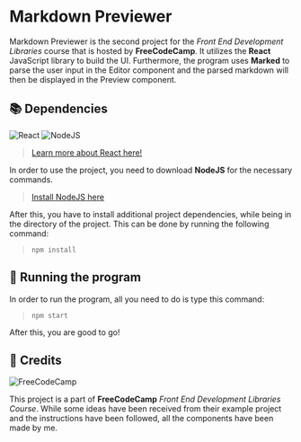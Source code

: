 # Markdown Previewer

Markdown Previewer is the second project for the *Front End Development Libraries* course that is hosted by **FreeCodeCamp**.
It utilizes the **React** JavaScript library to build the UI. Furthermore, the program uses **Marked** to parse the user 
input in the Editor component and the parsed markdown will then be displayed in the Preview component.


📚 Dependencies
---
![React](https://img.shields.io/badge/react-%2320232a.svg?style=for-the-badge&logo=react&logoColor=%2361DAFB)
![NodeJS](https://img.shields.io/badge/node.js-6DA55F?style=for-the-badge&logo=node.js&logoColor=white)

> [Learn more about React here!](https://react.dev/)

In order to use the project, you need to download **NodeJS** for the necessary commands.
> [Install NodeJS here](https://nodejs.org/en/)

After this, you have to install additional project dependencies, while being in the directory of the project.
This can be done by running the following command:
> `npm install`

🚀 Running the program
---

In order to run the program, all you need to do is type this command:
> `npm start`

After this, you are good to go! 

🙏 Credits
---
![FreeCodeCamp](https://img.shields.io/badge/Freecodecamp-%23123.svg?&style=for-the-badge&logo=freecodecamp&logoColor=green)

This project is a part of **FreeCodeCamp** *Front End Development Libraries Course*. While some ideas have been received from
their example project and the instructions have been followed, all the components have been made by me.

